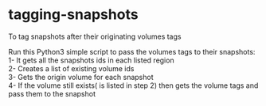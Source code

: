 # tagging-snapshots
To tag snapshots after their originating volumes tags

Run this Python3 simple script to pass the volumes tags to their snapshots:\
 1- It gets all the snapshots ids in each listed region\
 2- Creates a list of existing volume ids\
 3- Gets the origin volume for each snapshot\
 4- If the volume still exists( is listed in step 2) then gets the volume tags and pass them to the snapshot
